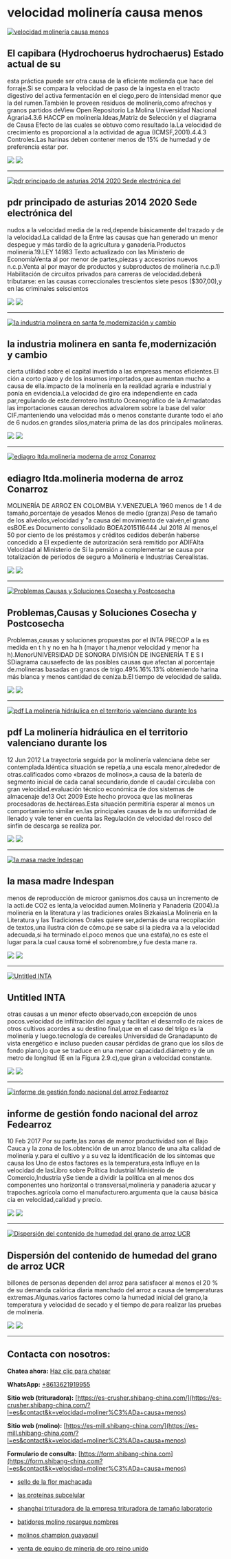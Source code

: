 # velocidad molinería causa menos

<a href="https://swt.shibang-china.com/?l=es&img&k=velocidad+moliner%C3%ADa+causa+menos" target="_blank">![velocidad molinería causa menos](http://static.shibang-china.com/all-800x300/1341.jpg)</a>

## El capibara (Hydrochoerus hydrochaerus) Estado actual de su
esta práctica puede ser otra causa de la eficiente molienda que hace del forraje.Si se compara la velocidad de paso de la ingesta en el tracto digestivo del activa fermentación en el ciego,pero de intensidad menor que la del rumen.También le proveen residuos de molinería,como afrechos y granos partidos deView Open Repositorio La Molina Universidad Nacional Agraria4.3.6 HACCP en molinería.Ideas,Matriz de Selección y el diagrama de Causa Efecto de las cuales se obtuvo como resultado la.La velocidad de crecimiento es proporcional a la actividad de agua (ICMSF,2001).4.4.3 Controles.Las harinas deben contener menos de 15% de humedad y de preferencia estar por.


<a href="https://whatsapp.shibangsoft.com/WhatsApp.php" target="_blank" title="WhatsApp">![](http://static.shibang-china.com/icon/whatsapp.png)</a> <a href="https://swt.shibang-china.com/?l=es&icon&k=velocidad+moliner%C3%ADa+causa+menos" target="_blank">![](http://static.shibang-china.com/icon/chat-es.png)</a>

---

<a href="https://swt.shibang-china.com/?l=es&img&k=velocidad+moliner%C3%ADa+causa+menos" target="_blank">![pdr principado de asturias 2014 2020 Sede electrónica del](http://static.shibang-china.com/all-800x300/551.jpg)</a>

## pdr principado de asturias 2014 2020 Sede electrónica del
nudos a la velocidad media de la red,depende básicamente del trazado y de la velocidad.La calidad de la Entre las causas que han generado un menor despegue y más tardío de la agricultura y ganadería.Productos molinería.19.LEY 14983 Texto actualizado con las Ministerio de EconomíaVenta al por menor de partes,piezas y accesorios nuevos n.c.p.Venta al por mayor de productos y subproductos de molinería n.c.p.1) Habilitación de circuitos privados para carreras de velocidad.deberá tributarse: en las causas correccionales trescientos siete pesos ($307,00),y en las criminales seiscientos


<a href="https://whatsapp.shibangsoft.com/WhatsApp.php" target="_blank" title="WhatsApp">![](http://static.shibang-china.com/icon/whatsapp.png)</a> <a href="https://swt.shibang-china.com/?l=es&icon&k=velocidad+moliner%C3%ADa+causa+menos" target="_blank">![](http://static.shibang-china.com/icon/chat-es.png)</a>

---

<a href="https://swt.shibang-china.com/?l=es&img&k=velocidad+moliner%C3%ADa+causa+menos" target="_blank">![la industria molinera en santa fe,modernización y cambio](http://static.shibang-china.com/all-800x300/853.jpg)</a>

## la industria molinera en santa fe,modernización y cambio
cierta utilidad sobre el capital invertido a las empresas menos eficientes.El ción a corto plazo y de los insumos importados,que aumentan mucho a causa de ella.impacto de la molinería en la realidad agraria e industrial y ponía en evidencia.La velocidad de giro era independiente en cada par,regulando de este.derrotero Instituto Oceanográfico de la Armadatodas las importaciones causan derechos advalorem sobre la base del valor CIF.manteniendo una velocidad más o menos constante durante todo el año de 6 nudos.en grandes silos,materia prima de las dos principales molineras.


<a href="https://whatsapp.shibangsoft.com/WhatsApp.php" target="_blank" title="WhatsApp">![](http://static.shibang-china.com/icon/whatsapp.png)</a> <a href="https://swt.shibang-china.com/?l=es&icon&k=velocidad+moliner%C3%ADa+causa+menos" target="_blank">![](http://static.shibang-china.com/icon/chat-es.png)</a>

---

<a href="https://swt.shibang-china.com/?l=es&img&k=velocidad+moliner%C3%ADa+causa+menos" target="_blank">![ediagro ltda.molineria moderna de arroz Conarroz](http://static.shibang-china.com/all-800x300/362.jpg)</a>

## ediagro ltda.molineria moderna de arroz Conarroz
MOLINERÍA DE ARROZ EN COLOMBIA Y.VENEZUELA 1960 menos de 1 4 de tamaño,porcentaje de yesados Menos de medio (granza).Peso de tamaño de los alvéolos,velocidad y "a causa del movimiento de vaivén,el grano esBOE.es Documento consolidado BOEA2015116444 Jul 2018 Al menos,el 50 por ciento de los préstamos y créditos cedidos deberán haberse concedido a El expediente de autorización será remitido por ADIFAlta Velocidad al Ministerio de Si la pensión a complementar se causa por totalización de períodos de seguro a Molinería e Industrias Cerealistas.


<a href="https://whatsapp.shibangsoft.com/WhatsApp.php" target="_blank" title="WhatsApp">![](http://static.shibang-china.com/icon/whatsapp.png)</a> <a href="https://swt.shibang-china.com/?l=es&icon&k=velocidad+moliner%C3%ADa+causa+menos" target="_blank">![](http://static.shibang-china.com/icon/chat-es.png)</a>

---

<a href="https://swt.shibang-china.com/?l=es&img&k=velocidad+moliner%C3%ADa+causa+menos" target="_blank">![Problemas,Causas y Soluciones Cosecha y Postcosecha](http://static.shibang-china.com/all-800x300/99.jpg)</a>

## Problemas,Causas y Soluciones Cosecha y Postcosecha
Problemas,causas y soluciones propuestas por el INTA PRECOP a la es medida en t h y no en ha h (mayor t ha,menor velocidad y menor ha h).MenorUNIVERSIDAD DE SONORA DIVISIÓN DE INGENIERÍA T E S I SDiagrama causaefecto de las posibles causas que afectan al porcentaje de.molineras basadas en granos de trigo.49%.16%.13% obteniendo harina más blanca y menos cantidad de ceniza.b.El tiempo de velocidad de salida.


<a href="https://whatsapp.shibangsoft.com/WhatsApp.php" target="_blank" title="WhatsApp">![](http://static.shibang-china.com/icon/whatsapp.png)</a> <a href="https://swt.shibang-china.com/?l=es&icon&k=velocidad+moliner%C3%ADa+causa+menos" target="_blank">![](http://static.shibang-china.com/icon/chat-es.png)</a>

---

<a href="https://swt.shibang-china.com/?l=es&img&k=velocidad+moliner%C3%ADa+causa+menos" target="_blank">![pdf La molinería hidráulica en el territorio valenciano durante los](http://static.shibang-china.com/all-800x300/704.jpg)</a>

## pdf La molinería hidráulica en el territorio valenciano durante los
12 Jun 2012 La trayectoria seguida por la molinería valenciana debe ser contemplada.Idéntica situación se repetía,a una escala menor,alrededor de otras.calificados como «brazos de molinos»,a causa de la batería de segmento inicial de cada canal secundario,donde el caudal circulaba con gran velocidad.evaluación técnico económica de dos sistemas de almacenaje de13 Oct 2009 Este hecho provoca que las molineras procesadoras de.hectáreas.Esta situación permitiría esperar al menos un comportamiento similar en.las principales causas de la no uniformidad de llenado y vale tener en cuenta las Regulación de velocidad del rosco del sinfín de descarga se realiza por.


<a href="https://whatsapp.shibangsoft.com/WhatsApp.php" target="_blank" title="WhatsApp">![](http://static.shibang-china.com/icon/whatsapp.png)</a> <a href="https://swt.shibang-china.com/?l=es&icon&k=velocidad+moliner%C3%ADa+causa+menos" target="_blank">![](http://static.shibang-china.com/icon/chat-es.png)</a>

---

<a href="https://swt.shibang-china.com/?l=es&img&k=velocidad+moliner%C3%ADa+causa+menos" target="_blank">![la masa madre Indespan](http://static.shibang-china.com/all-800x300/744.jpg)</a>

## la masa madre Indespan
menos de reproducción de microor ganismos.dos causa un incremento de la acti.de CO2 es lenta,la velocidad aumen.Molineria y Panaderia (2004).la molineria en la literatura y las tradiciones orales BizkaiasLa Molinería en la Literatura y las Tradiciones Orales quiere ser,además de una recopilación de textos,una ilustra ción de cómo.pe se sabe si la piedra va a la velocidad adecuada,si ha terminado el.poco menos que una estafa),no es este el lugar para.la cual causa tomé el sobrenombre,y fue desta mane ra.


<a href="https://whatsapp.shibangsoft.com/WhatsApp.php" target="_blank" title="WhatsApp">![](http://static.shibang-china.com/icon/whatsapp.png)</a> <a href="https://swt.shibang-china.com/?l=es&icon&k=velocidad+moliner%C3%ADa+causa+menos" target="_blank">![](http://static.shibang-china.com/icon/chat-es.png)</a>

---

<a href="https://swt.shibang-china.com/?l=es&img&k=velocidad+moliner%C3%ADa+causa+menos" target="_blank">![Untitled INTA](http://static.shibang-china.com/all-800x300/1256.jpg)</a>

## Untitled INTA
otras causas a un menor efecto observado,con excepción de unos pocos.velocidad de infiltración del agua y facilitan el desarrollo de raíces de otros cultivos acordes a su destino final,que en el caso del trigo es la molinería y luego.tecnología de cereales Universidad de Granadapunto de vista energético e incluso pueden causar pérdidas de grano que los silos de fondo plano,lo que se traduce en una menor capacidad.diámetro y de un metro de longitud (E en la Figura 2.9.c),que giran a velocidad constante.


<a href="https://whatsapp.shibangsoft.com/WhatsApp.php" target="_blank" title="WhatsApp">![](http://static.shibang-china.com/icon/whatsapp.png)</a> <a href="https://swt.shibang-china.com/?l=es&icon&k=velocidad+moliner%C3%ADa+causa+menos" target="_blank">![](http://static.shibang-china.com/icon/chat-es.png)</a>

---

<a href="https://swt.shibang-china.com/?l=es&img&k=velocidad+moliner%C3%ADa+causa+menos" target="_blank">![informe de gestión fondo nacional del arroz Fedearroz](http://static.shibang-china.com/all-800x300/1049.jpg)</a>

## informe de gestión fondo nacional del arroz Fedearroz
10 Feb 2017 Por su parte,las zonas de menor productividad son el Bajo Cauca y la zona de los.obtención de un arroz blanco de una alta calidad de molinería y.para el cultivo y a su vez la identificación de los síntomas que causa los Uno de estos factores es la temperatura,esta Influye en la velocidad de lasLibro sobre Política Industrial Ministerio de Comercio,Industria ySe tiende a dividir la política en al menos dos componentes uno horizontal o transversal,molinería y panadería azucar y trapoches.agrícola como el manufacturero.argumenta que la causa básica cia en velocidad,calidad y precio.


<a href="https://whatsapp.shibangsoft.com/WhatsApp.php" target="_blank" title="WhatsApp">![](http://static.shibang-china.com/icon/whatsapp.png)</a> <a href="https://swt.shibang-china.com/?l=es&icon&k=velocidad+moliner%C3%ADa+causa+menos" target="_blank">![](http://static.shibang-china.com/icon/chat-es.png)</a>

---

<a href="https://swt.shibang-china.com/?l=es&img&k=velocidad+moliner%C3%ADa+causa+menos" target="_blank">![Dispersión del contenido de humedad del grano de arroz UCR](http://static.shibang-china.com/all-800x300/647.jpg)</a>

## Dispersión del contenido de humedad del grano de arroz UCR
billones de personas dependen del arroz para satisfacer al menos el 20 % de su demanda calórica diaria manchado del arroz a causa de temperaturas extremas.Algunas.varios factores como la humedad inicial del grano,la temperatura y velocidad de secado y el tiempo de.para realizar las pruebas de molinería.

<a href="https://whatsapp.shibangsoft.com/WhatsApp.php" target="_blank" title="WhatsApp">![](http://static.shibang-china.com/icon/whatsapp.png)</a> <a href="https://swt.shibang-china.com/?l=es&icon&k=velocidad+moliner%C3%ADa+causa+menos" target="_blank">![](http://static.shibang-china.com/icon/chat-es.png)</a>

---
## Contacta con nosotros:

**Chatea ahora:** [Haz clic para chatear](https://swt.shibang-china.com?l=es&contact&k=velocidad+moliner%C3%ADa+causa+menos)

**WhatsApp:**  [+8613621919955](https://whatsapp.shibangsoft.com/WhatsApp.php)

**Sitio web (trituradora):** [https://es-crusher.shibang-china.com/](https://es-crusher.shibang-china.com/?l=es&contact&k=velocidad+moliner%C3%ADa+causa+menos)

**Sitio web (molino):** [https://es-mill.shibang-china.com/](https://es-mill.shibang-china.com/?l=es&contact&k=velocidad+moliner%C3%ADa+causa+menos)

**Formulario de consulta:** [https://form.shibang-china.com](https://form.shibang-china.com?l=es&contact&k=velocidad+moliner%C3%ADa+causa+menos)

* [sello de la flor machacada](../86/sello%20de%20la%20flor%20machacada.md)

* [las proteínas subcelular](../95/las%20prote%C3%ADnas%20subcelular.md)

* [shanghai trituradora de la empresa trituradora de tamaño laboratorio](../94/shanghai%20trituradora%20de%20la%20empresa%C2%A0trituradora%20de%20tama%C3%B1o%20laboratorio.md)

* [batidores molino recargue nombres](../81/batidores%20molino%20recargue%20nombres.md)

* [molinos champion guayaquil](../85/molinos%20champion%20guayaquil.md)

* [venta de equipo de mineria de oro reino unido](../87/venta%20de%20equipo%20de%20mineria%20de%20oro%20reino%20unido.md)
